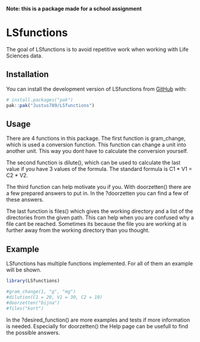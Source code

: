 
<!-- README.md is generated from README.Rmd. Please edit that file -->

**Note: this is a package made for a school assignment**

# LSfunctions

<!-- badges: start -->

<!-- badges: end -->

The goal of LSfunctions is to avoid repetitive work when working with
Life Sciences data.

## Installation

You can install the development version of LSfunctions from
[GitHub](https://github.com/) with:

``` r
# install.packages("pak")
pak::pak("Justus789/LSfunctions")
```

## Usage

There are 4 functions in this package. The first function is
gram_change, which is used a conversion function. This function can
change a unit into another unit. This way you dont have to calculate the
conversion yourself.

The second function is dilute(), which can be used to calculate the last
value if you have 3 values of the formula. The standard formula is C1 \*
V1 = C2 \* V2.

The third function can help motivate you if you. With doorzetten() there
are a few prepared answers to put in. In the ?doorzetten you can find a
few of these answers.

The last function is files() which gives the working directory and a
list of the directories from the given path. This can help when you are
confused why a file cant be reached. Sometimes its because the file you
are working at is further away from the working directory than you
thought.

## Example

LSfunctions has multiple functions implemented. For all of them an
example will be shown.

``` r
library(LSfunctions)

#gram_change(1, "g", "mg")
#dilution(C1 = 20, V1 = 30, C2 = 10)
#doorzetten("bijna")
#files("kort")
```

In the ?desired_function() are more examples and tests if more
information is needed. Especially for doorzetten() the Help page can be
usefull to find the possible answers.

